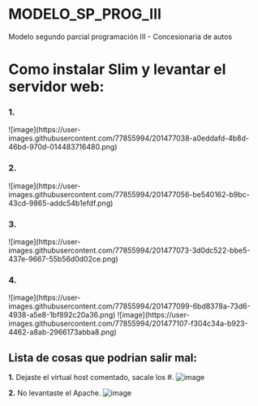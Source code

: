 # MODELO_SP_PROG_III
Modelo segundo parcial programación III - Concesionaria de autos

<h1>Como instalar Slim y levantar el servidor web:</h1>

<h3>1.</h3>
![image](https://user-images.githubusercontent.com/77855994/201477038-a0eddafd-4b8d-46bd-970d-014483716480.png)

<h3>2.</h3>
![image](https://user-images.githubusercontent.com/77855994/201477056-be540162-b9bc-43cd-9865-addc54b1efdf.png)

<h3>3.</h3>
![image](https://user-images.githubusercontent.com/77855994/201477073-3d0dc522-bbe5-437e-9667-55b56d0d02ce.png)

<h3>4.</h3>
![image](https://user-images.githubusercontent.com/77855994/201477099-6bd8378a-73d6-4938-a5e8-1bf892c20a36.png)
![image](https://user-images.githubusercontent.com/77855994/201477107-f304c34a-b923-4462-a8ab-2966173abba8.png)


<h2>Lista de cosas que podrian salir mal:</h2>

<b>1.</b>
Dejaste el virtual host comentado, sacale los #.
![image](https://user-images.githubusercontent.com/77855994/201477299-d98cc1bf-8e03-46ed-a64f-b7224f4fde4c.png)


<b>2.</b>
No levantaste el Apache.
![image](https://user-images.githubusercontent.com/77855994/201477340-87737419-e83c-443f-b201-d2d042ae6898.png)





